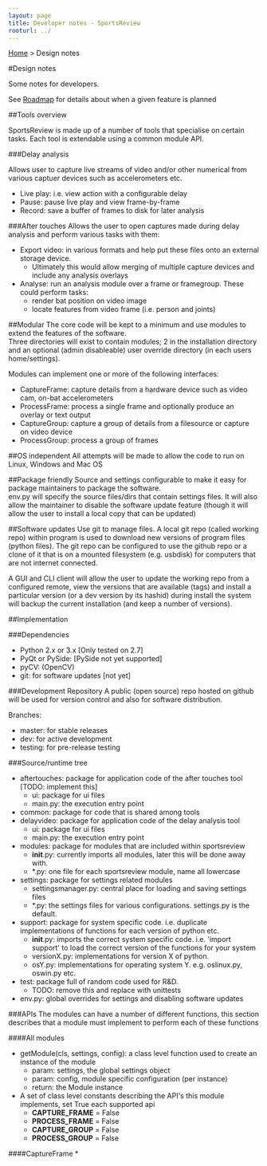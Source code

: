 ```yaml
---
layout: page
title: Developer notes - SportsReview
rooturl: ../
---
```


[Home](../index.html) > Design notes

#Design notes

Some notes for developers.

See [Roadmap](roadmap.html) for details about when a given feature is planned

##Tools overview

SportsReview is made up of a number of tools that specialise on certain tasks.  Each tool is extendable 
using a common module API. 

###Delay analysis

Allows user to capture live streams of video and/or other numerical from various captuer devices such
as accelerometers etc.

* Live play: i.e. view action with a configurable delay
* Pause: pause live play and view frame-by-frame
* Record: save a buffer of frames to disk for later analysis


###After touches
Allows the user to open captures made during delay analysis and perform various tasks with them:

* Export video: in various formats and help put these files onto an external storage device.
	* Ultimately this would allow merging of multiple capture devices and include any analysis overlays
* Analyse: run an analysis module over a frame or framegroup.  These could perform tasks:
	* render bat position on video image
	* locate features from video frame (i.e. person and joints)

##Modular
The core code will be kept to a minimum and use modules to extend the features of the software.  
Three directories will exist to contain modules; 2 in the installation directory and an optional 
(admin disableable) user override directory (in each users home/settings).

Modules can implement one or more of the following interfaces:
* CaptureFrame: capture details from a hardware device such as video cam, on-bat accelerometers
* ProcessFrame: process a single frame and optionally produce an overlay or text output
* CaptureGroup: capture a group of details from a filesource or capture on video device
* ProcessGroup: process a group of frames

##OS independent
All attempts will be made to allow the code to run on Linux, Windows and Mac OS

##Package friendly
Source and settings configurable to make it easy for package maintainers to package the software.  
env.py will specify the source files/dirs that contain settings files.  It will also allow the 
maintainer to disable the software update feature (though it will allow the user to install a 
local copy that can be updated)

##Software updates
Use git to manage files.  A local git repo (called working repo) within program is used to download 
new versions of program files (python files).  The git repo can be configured to use the github repo 
or a clone of it that is on a mounted filesystem (e.g. usbdisk) for computers that are not internet 
connected.

A GUI and CLI client will allow the user to update the working repo from a configured remote, view 
the versions that are available (tags) and install a particular version (or a dev version by its hashid)
during install the system will backup the current installation (and keep a number of versions).

##Implementation

###Dependencies
* Python 2.x or 3.x [Only tested on 2.7]
* PyQt or PySide: [PySide not yet supported]
* pyCV: (OpenCV)
* git: for software updates [not yet]

###Development Repository
A public (open source) repo hosted on github will be used for version control and also for software 
distribution.

Branches:
* master: for stable releases
* dev: for active development
* testing: for pre-release testing

###Source/runtime tree
* aftertouches: package for application code of the after touches tool [TODO: implement this]
	* ui: package for ui files
	* main.py: the execution entry point
* common: package for code that is shared among tools
* delayvideo: package for application code of the delay analysis tool
	* ui: package for ui files
	* main.py: the execution entry point
* modules: package for modules that are included within sportsreview
	* __init__.py: currently imports all modules, later this will be done away with.
	* *.py: one file for each sportsreview module, name all lowercase
* settings: package for settings related modules
	* settingsmanager.py: central place for loading and saving settings files
	* *.py: the settings files for various configurations.  settings.py is the default.
* support: package for system specific code. i.e. duplicate implementations of functions for each version of python etc.
	* __init__.py: imports the correct system specific code.  i.e. 'import support' to load the correct version of the functions for your system
	* versionX.py: implementations for version X of python.
	* osY.py: implementations for operating system Y.  e.g. oslinux.py, oswin.py etc.
* test: package full of random code used for R&D.  
	* TODO: remove this and replace with unittests
* env.py: global overrides for settings and disabling software updates

###APIs
The modules can have a number of different functions, this section describes that a module must implement to
perform each of these functions

####All modules
* getModule(cls, settings, config): a class level function used to create an instance of the module
	* param: settings, the global settings object
	* param: config, module specific configuration (per instance)
	* return: the Module instance
* A set of class level constants describing the API's this module implements, set True each supported api
	* __CAPTURE_FRAME__ = False
    * __PROCESS_FRAME__ = False
    * __CAPTURE_GROUP__ = False
    * __PROCESS_GROUP__ = False

####CaptureFrame
* 


